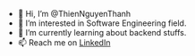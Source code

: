 - 👋 Hi, I’m @ThienNguyenThanh
- 👀 I’m interested in Software Engineering field.
- 🌱 I’m currently learning about backend stuffs.
- 📫 Reach me on [LinkedIn](https://www.linkedin.com/in/thien-nguyen-715111201/)

<!---
ThienNguyenThanh/ThienNguyenThanh is a ✨ special ✨ repository because its `README.md` (this file) appears on your GitHub profile.
You can click the Preview link to take a look at your changes.
--->
